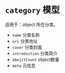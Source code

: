 # `category` 模型

适用于：object 所在分类。

- `name` 分类名称
- `uri` 分类地址
- `cover` 分类封面
- `introduction` 分类简介
- `obejctCount` object数量
- `meta` 元信息
